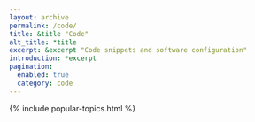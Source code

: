 ```yaml
---
layout: archive
permalink: /code/
title: &title "Code"
alt_title: *title
excerpt: &excerpt "Code snippets and software configuration"
introduction: *excerpt
pagination: 
  enabled: true
  category: code
---
```

{% include popular-topics.html %}
